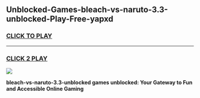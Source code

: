 
## Unblocked-Games-bleach-vs-naruto-3.3-unblocked-Play-Free-yapxd
<h3>
<a href="https://premium76.site?title=bleach-vs-naruto-3.3-unblocked&ref=18A1">CLICK TO PLAY</a></h3>
<hr>

<h3>
<a href="https://premium76.site?title=bleach-vs-naruto-3.3-unblocked&ref=18A1">CLICK 2 PLAY</a>
  
</h3>

<a href="https://premium76.site?title=bleach-vs-naruto-3.3-unblocked&ref=18A1"><img src="https://clearcache.store/games.png"></a>


**bleach-vs-naruto-3.3-unblocked games unblocked: Your Gateway to Fun and Accessible Online Gaming**
